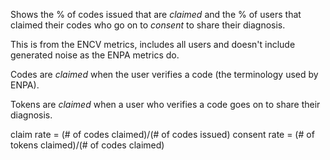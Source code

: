 Shows the % of codes issued that are *claimed* and the % of users that claimed their codes who go on to *consent* to share their diagnosis.

This is from the ENCV metrics, includes all users and doesn't include generated noise as the ENPA metrics do. 

Codes are *claimed* when the user verifies a code (the terminology used by ENPA). 

Tokens are *claimed* when a user who verifies a code goes on to share their diagnosis. 

claim rate = (# of codes claimed)/(# of codes issued)
consent rate = (# of tokens claimed)/(# of codes claimed)
